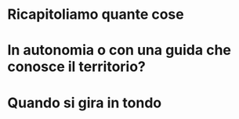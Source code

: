 # Ricapitoliamo quante cose

# In autonomia o con una guida che conosce il territorio?

# Quando si gira in tondo
<!--stackedit_data:
eyJoaXN0b3J5IjpbNTQxNTgyMTIyLC0xODQzNzk1NDc2XX0=
-->